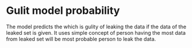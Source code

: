 # Gulit model probability
The model predicts the which is gulity of leaking the data if the data of the leaked set is given.
It uses simple concept of person having the most data from leaked set will be most probable person to leak the data.

